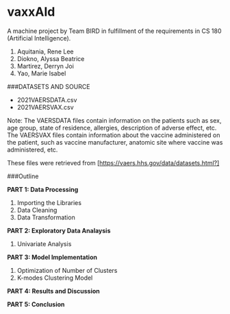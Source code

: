 # vaxxAId

A machine project by Team BIRD in fulfillment of the requirements in CS 180 (Artificial Intelligence).

1. Aquitania, Rene Lee
2. Diokno, Alyssa Beatrice
3. Martirez, Derryn Joi
4. Yao, Marie Isabel

###DATASETS AND SOURCE
- 2021VAERSDATA.csv
- 2021VAERSVAX.csv

Note: The VAERSDATA files contain information on the patients such as sex, age group, state of residence, allergies, description of adverse effect, etc. The VAERSVAX files contain information about the vaccine administered on the patient, such as vaccine manufacturer, anatomic site where vaccine was administered, etc.

These files were retrieved from [https://vaers.hhs.gov/data/datasets.html?] 


###Outline

**PART 1: Data Processing**

1. Importing the Libraries
2. Data Cleaning
3. Data Transformation

**PART 2: Exploratory Data Analaysis**

1. Univariate Analysis

**PART 3: Model Implementation**

1. Optimization of Number of Clusters
2. K-modes Clustering Model

**PART 4: Results and Discussion**

**PART 5: Conclusion**
